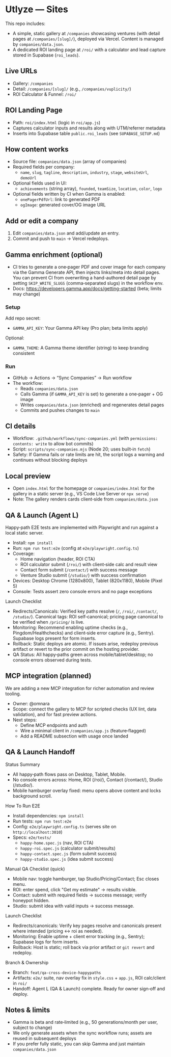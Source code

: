# Utlyze — Sites

This repo includes:
- A simple, static gallery at `/companies` showcasing ventures (with detail pages at `/companies/[slug]/`), deployed via Vercel. Content is managed by `companies/data.json`.
- A dedicated ROI landing page at `/roi/` with a calculator and lead capture stored in Supabase (`roi_leads`).

## Live URLs
- Gallery: `/companies`
- Detail: `/companies/[slug]/` (e.g., `/companies/vuplicity/`)
- ROI Calculator & Funnel: `/roi/`

## ROI Landing Page
- Path: `roi/index.html` (logic in `roi/app.js`)
- Captures calculator inputs and results along with UTM/referrer metadata
- Inserts into Supabase table `public.roi_leads` (see `SUPABASE_SETUP.md`)

## How content works
- Source file: `companies/data.json` (array of companies)
- Required fields per company:
  - `name`, `slug`, `tagline`, `description`, `industry`, `stage`, `websiteUrl`, `demoUrl`
- Optional fields used in UI:
  - `achievements` (string array), `founded`, `teamSize`, `location`, `color`, `logo`
- Optional fields written by CI when Gamma is enabled:
  - `onePagerPdfUrl`: link to generated PDF
  - `ogImage`: generated cover/OG image URL

## Add or edit a company
1) Edit `companies/data.json` and add/update an entry.
2) Commit and push to `main` → Vercel redeploys.

## Gamma enrichment (optional)
- CI tries to generate a one‑pager PDF and cover image for each company via the Gamma Generate API, then injects links/meta into detail pages. You can prevent CI from overwriting a hand-authored detail page by setting `SKIP_WRITE_SLUGS` (comma‑separated slugs) in the workflow env.
- Docs: https://developers.gamma.app/docs/getting-started (beta; limits may change)

### Setup
Add repo secret:
- `GAMMA_API_KEY`: Your Gamma API key (Pro plan; beta limits apply)

Optional:
- `GAMMA_THEME`: A Gamma theme identifier (string) to keep branding consistent

### Run
- GitHub → Actions → “Sync Companies” → Run workflow
- The workflow:
  - Reads `companies/data.json`
  - Calls Gamma (if `GAMMA_API_KEY` is set) to generate a one‑pager + OG image
  - Writes `companies/data.json` (enriched) and regenerates detail pages
  - Commits and pushes changes to `main`

## CI details
- Workflow: `.github/workflows/sync-companies.yml` (with `permissions: contents: write` to allow bot commits)
- Script: `scripts/sync-companies.mjs` (Node 20; uses built‑in `fetch`)
- Safety: If Gamma fails or rate limits are hit, the script logs a warning and continues without blocking deploys

## Local preview
- Open `index.html` for the homepage or `companies/index.html` for the gallery in a static server (e.g., VS Code Live Server or `npx serve`)
- Note: The gallery renders cards client‑side from `companies/data.json`

## QA & Launch (Agent L)

Happy‑path E2E tests are implemented with Playwright and run against a local static server.

- Install: `npm install`
- Run: `npm run test:e2e` (config at `e2e/playwright.config.ts`)
- Coverage:
  - Home navigation (header, ROI CTA)
  - ROI calculator submit (`/roi/`) with client‑side calc and result view
  - Contact form submit (`/contact/`) with success message
  - Venture Studio submit (`/studio/`) with success confirmation
- Devices: Desktop Chrome (1280x800), Tablet (820x1180), Mobile (Pixel 5)
- Console: Tests assert zero console errors and no page exceptions

Launch Checklist

- Redirects/Canonicals: Verified key paths resolve (`/`, `/roi/`, `/contact/`, `/studio/`). Canonical tags: ROI self‑canonical; pricing page canonical to be verified when `/pricing/` is live.
- Monitoring: Recommend enabling uptime checks (e.g., Pingdom/Healthchecks) and client‑side error capture (e.g., Sentry). Supabase logs present for form inserts.
- Rollback: Static deploys are atomic. If issues arise, redeploy previous artifact or revert to the prior commit on the hosting provider.
- QA Status: All happy‑paths green across mobile/tablet/desktop; no console errors observed during tests.

## MCP integration (planned)
We are adding a new MCP integration for richer automation and review tooling.
- Owner: @omnara
- Scope: connect the gallery to MCP for scripted checks (UX lint, data validation), and for fast preview actions.
- Next steps:
  - Define MCP endpoints and auth
  - Wire a minimal client in `/companies/app.js` (feature‑flagged)
  - Add a README subsection with usage once landed

## QA & Launch Handoff

Status Summary
- All happy‑path flows pass on Desktop, Tablet, Mobile.
- No console errors across: Home, ROI (/roi/), Contact (/contact/), Studio (/studio/).
- Mobile hamburger overlay fixed: menu opens above content and locks background scroll.

How To Run E2E
- Install dependencies: `npm install`
- Run tests: `npm run test:e2e`
- Config: `e2e/playwright.config.ts` (serves site on `http://localhost:3010`)
- Specs: `e2e/tests/`
  - `happy-home.spec.js` (nav, ROI CTA)
  - `happy-roi.spec.js` (calculator submit/results)
  - `happy-contact.spec.js` (form submit success)
  - `happy-studio.spec.js` (idea submit success)

Manual QA Checklist (quick)
- Mobile nav: toggle hamburger, tap Studio/Pricing/Contact; Esc closes menu.
- ROI: enter spend, click "Get my estimate" → results visible.
- Contact: submit with required fields → success message; verify honeypot hidden.
- Studio: submit idea with valid inputs → success message.

Launch Checklist
- Redirects/canonicals: Verify key pages resolve and canonicals present where intended (pricing ↔ roi as needed).
- Monitoring: Enable uptime + client error tracking (e.g., Sentry); Supabase logs for form inserts.
- Rollback: Host is static; roll back via prior artifact or `git revert` and redeploy.

Branch & Ownership
- Branch: `feat/qa-cross-device-happypaths`
- Artifacts: `e2e/` suite, nav overlay fix in `style.css` + `app.js`, ROI calc/client in `roi/`
- Handoff: Agent L (QA & Launch) complete. Ready for owner sign‑off and deploy.

## Notes & limits
- Gamma is beta and rate‑limited (e.g., 50 generations/month per user, subject to change)
- We only generate assets when the sync workflow runs; assets are reused in subsequent deploys
- If you prefer fully static, you can skip Gamma and just maintain `companies/data.json`
